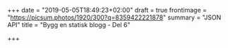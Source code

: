 +++
date = "2019-05-05T18:49:23+02:00"
draft = true
frontimage = "https://picsum.photos/1920/300?q=8359422221878"
summary = "JSON API"
title = "Bygg en statisk blogg - Del 6"

+++
